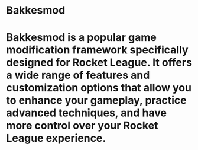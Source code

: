 # Bakkesmod
# Bakkesmod is a popular game modification framework specifically designed for Rocket League. It offers a wide range of features and customization options that allow you to enhance your gameplay, practice advanced techniques, and have more control over your Rocket League experience.
